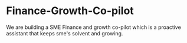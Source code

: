 # Finance-Growth-Co-pilot
We are building a SME Finance and growth co-pilot which is a proactive assistant that keeps sme's solvent and growing.
